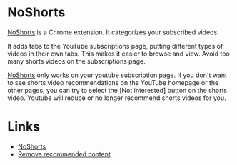 # NoShorts

[NoShorts](https://chrome.google.com/webstore/detail/noshorts/jfmjlacbhjnneepbohbiijicffbbebbk) is a Chrome extension. It categorizes your subscribed videos.

It adds tabs to the YouTube subscriptions page, putting different types of videos in their own tabs. This makes it easier to browse and view. Avoid too many shorts videos on the subscriptions page.

[NoShorts](https://chrome.google.com/webstore/detail/noshorts/jfmjlacbhjnneepbohbiijicffbbebbk) only works on your youtube subscription page. If you don't want to see shorts video recommendations on the YouTube homepage or the other pages, you can try to select the [Not interested] button on the shorts video. Youtube will reduce or no longer recommend shorts videos for you.

# Links

- [NoShorts](https://chrome.google.com/webstore/detail/noshorts/jfmjlacbhjnneepbohbiijicffbbebbk)
- [Remove recommended content](https://support.google.com/youtube/answer/6125535)

